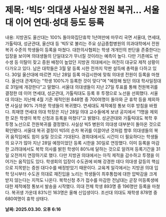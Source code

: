 # **제목: ‘빅5’ 의대생 사실상 전원 복귀... 서울대 이어 연대·성대 등도 등록**

  내용: 지방권도 울산대는 100% 돌아와집단휴학 1년여만에 마무리 국면  서울대, 연세대, 가톨릭대, 성균관대, 울산대 등 '빅5'로 불리는 주요 상급종합병원의 의과대학에서 전원복귀 수준의 학생들이 등록을 마쳤다.    대한의사협회는 학생 개개인의 판단을 존중한다는 입장을 보이며 의대생들의 단일대오가 무너질 것이라는 예측이 높다. 다만 기존에도 반수생 등 이탈이 잦고 증원 배정이 높았던 지방권 의대에서는 여전히 대규모 제적 상황이 다가오고 있다. 남은 대학들은 3월 말 등록 시한 전까지 막판 설득에 총력을 다하고 있다.    30일 울산대에 따르면 지난 28일 등록 마감시한에 맞춰 의대생 전원이 등록을 마쳤다. 울산대 관계자는 "학생 100%가 등록한 것이 맞다"며 "예정해 뒀던 의대 학사일정대로 31일에 개강한다"고 말했다.    서울대 의대생들이 지난 27일 투표를 통해 전원복귀를 결정한 데 이어 연세대, 성균관대, 가톨릭대도 등록 후 투쟁으로 노선을 선회했다. 서울대 의대는 지난해 4월 기준 재적인원 848명 중 700여명이 돌아와 군 휴학 등을 제외하면 사실상 90% 가까운 학생들이 복귀했다.    연세대도 제적예정 통보 이후 방침을 바꿨다. 최재영 연세대 의대 학장은 지난 28일 의대 교수들에게 보낸 공지에서 "1명을 제외한 모든 학생이 복학 신청과 등록을 마쳤다"고 밝혔다. 성균관대와 가톨릭대도 복학 후 투쟁 노선으로 전원복귀를 결정했다. 사실상 빅5 병원의 의대생 대부분이 돌아온 것으로 확인됐다.    서울대 복귀 결정이 빅5의 순차 복귀를 이끌어낸 것처럼 향후 의대생들의 복귀 움직임에도 힘이 실릴 것으로 기대된다. 경희대에서도 시간이 더 필요하다는 학생들의 요구가 많아 지난 28일 예정이었던 등록 시한을 30일로 연장했다. 이미 등록을 마감한 고려대에서도 복학 의사를 밝힌 학생이 80%에 달하는 것으로 알려져 등록기간을 31일 오전까지 연장하기로 했다.    다만 지방권 의대에서는 아직 제적을 감수하고 투쟁을 이어가는 움직임도 있다. 학생회의 입장이 수도권에 비해 강경한 데다 의대생 갈등의 핵심으로 지목받는 증원 대다수를 배정받았기 때문이다. 교육계 일각에서는 지방권 의대 입학 당시부터 수도권 의대로 재진입을 노리는 학생들이 최후통첩에 대한 압박감을 크게 받지 않는다는 지적도 나온다.    복학신청 추가 접수를 마감한 전남대는 곧장 미등록생에 대한 제적예정 통보서 발송을 시작했다. 의대 전체 학생 893명 중 196명만 등록을 마쳤다. 복귀생 가운데 83%인 163명은 올해 신입생이다. 조선대 의대도 재학생 878명 중 680여명이 휴학 상태다.

  **날짜: 2025.03.30. 오후 6:16**